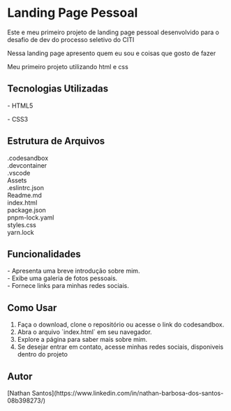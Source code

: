 <h1>Landing Page Pessoal</h1>

<p>Este e meu primeiro projeto de landing page pessoal desenvolvido para o desafio de dev do processo seletivo do CITI</p>
<p>Nessa landing page apresento quem eu sou e coisas que gosto de fazer</p>
<p>Meu primeiro projeto utilizando html e css</p>

<h2>Tecnologias Utilizadas</h2> 
<p>- HTML5</p>
<p>- CSS3</p>

<h2>Estrutura de Arquivos</h2>
<p>.codesandbox <br>.devcontainer <br>.vscode <br>Assets<br>.eslintrc.json<br>Readme.md<br>index.html<br>package.json<br>pnpm-lock.yaml<br>styles.css<br>yarn.lock</p>

<h2>Funcionalidades</h2>
<p>- Apresenta uma breve introdução sobre mim.<br>
- Exibe uma galeria de fotos pessoais. <br>
- Fornece links para minhas redes sociais. <br>
</p>

<h2>Como Usar</h2> 
  <ol>
    <li>Faça o download, clone o repositório ou acesse o link do codesandbox.</li>
    <li>Abra o arquivo `index.html` em seu navegador.</li>
    <li>Explore a página para saber mais sobre mim.</li>
    <li>Se desejar entrar em contato, acesse minhas redes sociais, disponiveis dentro do projeto</li>
  </ol>

<h2>Autor</h2>
[Nathan Santos](https://www.linkedin.com/in/nathan-barbosa-dos-santos-08b398273/)




